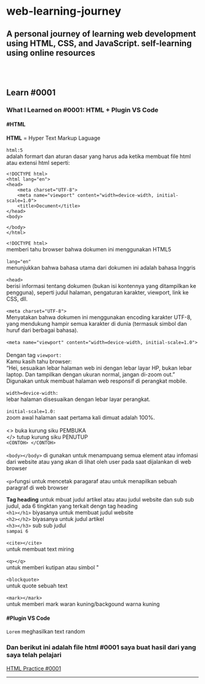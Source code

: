 # web-learning-journey
A personal journey of learning web development using HTML, CSS, and JavaScript. self-learning using online resources
<br>
<br>
<br>
---
## Learn #0001
### What I Learned on #0001: HTML + Plugin VS Code
#### #HTML
<b>HTML</b> = Hyper Text Markup Laguage <br><br>
`html:5`<br> adalah formart dan aturan dasar yang harus ada ketika membuat file html atau extensi html seperti:
```
<!DOCTYPE html>
<html lang="en">
<head>
    <meta charset="UTF-8">
    <meta name="viewport" content="width=device-width, initial-scale=1.0">
    <title>Document</title>
</head>
<body>
    
</body>
</html>
```
`<!DOCTYPE html>`<br> memberi tahu browser bahwa dokumen ini menggunakan HTML5<br><br>
`lang="en"`<br> menunjukkan bahwa bahasa utama dari dokumen ini adalah bahasa Inggris<br><br>
`<head>`<br> berisi informasi tentang dokumen (bukan isi kontennya yang ditampilkan ke pengguna), seperti judul halaman, pengaturan karakter, viewport, link ke CSS, dll.<br><br>
`<meta charset="UTF-8">`<br> Menyatakan bahwa dokumen ini menggunakan encoding karakter UTF-8, yang mendukung hampir semua karakter di dunia (termasuk simbol dan huruf dari berbagai bahasa).<br><br>
`<meta name="viewport" content="width=device-width, initial-scale=1.0">`<br><br>
Dengan tag `viewport:`<br>
Kamu kasih tahu browser:<br>
“Hei, sesuaikan lebar halaman web ini dengan lebar layar HP, bukan lebar laptop. Dan tampilkan dengan ukuran normal, jangan di-zoom out.”
Digunakan untuk membuat halaman web responsif di perangkat mobile.<br><br>
`width=device-width:`<br> lebar halaman disesuaikan dengan lebar layar perangkat.<br><br>
`initial-scale=1.0:`<br> zoom awal halaman saat pertama kali dimuat adalah 100%.<br><br>
<>  buka kurung siku PEMBUKA<br>
</> tutup kurung siku PENUTUP<br>
`<CONTOH> </CONTOH>`
<br><br>
`<body></body>` di gunakan untuk menampuang semua element atau infomasi dari website atau yang akan di lihat oleh user pada saat dijalankan di web browser<br><br>
`<p>`fungsi untuk mencetak paragaraf atau untuk menapilkan sebuah paragraf di web browser

<b>Tag heading</b> untuk mbuat judul artikel atau atau judul website dan sub sub judul, ada 6 tingktan yang terkait dengn tag heading<br>
`<h1></h1>` biyasanya untuk membuat judul website<br>
`<h2></h2>` biyasanya untuk judul artikel<br>
`<h3></h3>` sub sub judul<br>
`sampai 6`<br><br>
 `<cite></cite>`<br> untuk membuat text miring<br><br>
`<q></q>`<br> untuk memberi kutipan atau simbol "<br><br>
`<blockquote>`<br> untuk quote sebuah text<br><br> 
`<mark></mark>`<br>untuk memberi mark waran kuning/backgound warna kuning
<br>

#### #Plugin VS Code
`Lorem` meghasilkan text random
<br>
 ### <b>Dan berikut ini adalah file html #0001 saya buat hasil dari yang saya telah pelajari</b>
[HTML Practice #0001](./Learn-0001.html)

---






